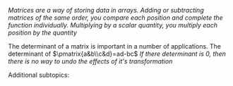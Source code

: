 *Matrices are a way of storing data in arrays. Adding or subtracting matrices of the same order, you compare each position and complete the function individually. Multiplying by a scalar quantity, you multiply each position by the quantity*

The determinant of a matrix is important in a number of applications. The determinant of $\pmatrix{a&b\\c&d}=ad-bc$
*If there determinant is 0, then there is no way to undo the effects of it's transformation*

Additional subtopics:
```folder-index-content
```
